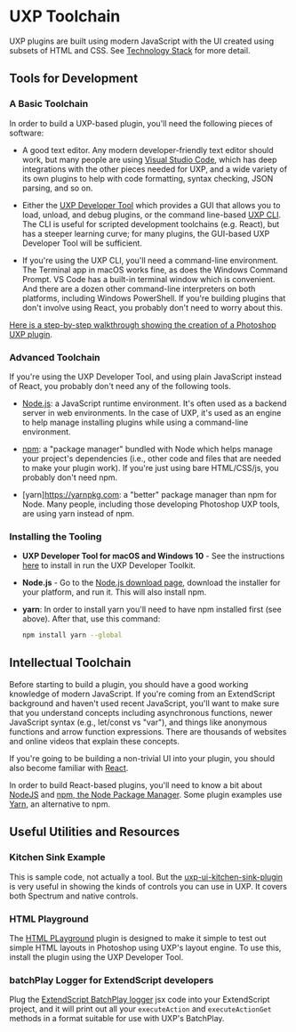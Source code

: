 # UXP Toolchain

UXP plugins are built using modern JavaScript with the UI created using subsets of HTML and CSS. See [Technology Stack](../) for more detail.

## Tools for Development

### A Basic Toolchain
In order to build a UXP-based plugin, you'll need the following pieces of software:

- A good text editor. Any modern developer-friendly text editor should work, but many people are using [Visual Studio Code](https://code.visualstudio.com), which has deep integrations with the other pieces needed for UXP, and a wide variety of its own plugins to help with code formatting, syntax checking, JSON parsing, and so on.

- Either the [UXP Developer Tool](../../uxp-developer-tool/) which provides a GUI that allows you to load, unload, and debug plugins, or the command line-based [UXP CLI](https://github.com/adobe-uxp/devtools-cli). The CLI is useful for scripted development toolchains (e.g. React), but has a steeper learning curve; for many plugins, the GUI-based UXP Developer Tool will be sufficient.

- If you're using the UXP CLI, you'll need a command-line environment. The Terminal app in macOS works fine, as does the Windows Command Prompt. VS Code has a built-in terminal window which is convenient. And there are a dozen other command-line interpreters on both platforms, including Windows PowerShell. If you're building plugins that don't involve using React, you probably don't need to worry about this.

[Here is a step-by-step walkthrough showing the creation of a Photoshop UXP plugin](../../udt-walkthrough/).

### Advanced Toolchain

 If you're using the UXP Developer Tool, and using plain JavaScript instead of React, you probably don't need any of the following tools.

- [Node.js](https://nodejs.org/en/): a JavaScript runtime environment. It's often used as a backend server in web environments. In the case of UXP, it's used as an engine to help manage installing plugins while using a command-line environment.

- [npm](https://www.npmjs.com): a "package manager" bundled with Node which helps manage your project's dependencies (i.e., other code and files that are needed to make your plugin work). If you're just using bare HTML/CSS/js, you probably don't need npm.

- [yarn]https://yarnpkg.com: a "better" package manager than npm for Node. Many people, including those developing Photoshop UXP tools, are using yarn instead of npm.

### Installing the Tooling
- __UXP Developer Tool for macOS and Windows 10__ - See the instructions [here](./devtool) to install in run the UXP Developer Toolkit.

-  __Node.js__ - Go to the [Node.js download page](https://nodejs.org/en/download/), download the installer for your platform, and run it. This will also install npm. 

- __yarn__: In order to install yarn you'll need to have npm installed first (see above). After that, use this command:

    ```bash
    npm install yarn --global
    ```

## Intellectual Toolchain
Before starting to build a plugin, you should have a good working knowledge of modern JavaScript. If you're coming from an ExtendScript background and haven't used recent JavaScript, you'll want to make sure that you understand concepts including asynchronous functions, newer JavaScript syntax (e.g., let/const vs "var"), and things like anonymous functions and arrow function expressions. There are thousands of websites and online videos that explain these concepts.

If you're going to be building a non-trivial UI into your plugin, you should also become familiar with [React](https://reactjs.org).

In order to build React-based plugins, you'll need to know a bit about [NodeJS](https://nodejs.org/en/) and [npm, the Node Package Manager](https://www.npmjs.com). Some plugin examples use [Yarn](https://yarnpkg.com), an alternative to npm.

## Useful Utilities and Resources

### Kitchen Sink Example
This is sample code, not actually a tool. But the [uxp-ui-kitchen-sink-plugin](https://github.com/AdobeDocs/uxp-photoshop-plugin-samples) is very useful in showing the kinds of controls you can use in UXP. It covers both Spectrum and native controls.

### HTML Playground
The [HTML PLayground](https://github.com/adobe-uxp/ps-uxp-html-playground) plugin is designed to make it simple to test out simple HTML layouts in Photoshop using UXP's layout engine. To use this, install the plugin using the UXP Developer Tool.

### batchPlay Logger for ExtendScript developers

Plug the [ExtendScript BatchPlay logger](https://github.com/adobe-uxp/ps-es-to-uxp) jsx code into your ExtendScript project, and it will print out all your `executeAction` and `executeActionGet` methods in a format suitable for use with UXP's BatchPlay.
